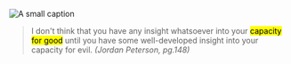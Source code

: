 <aside class="callout callout-split">

![A small caption](http://via.placeholder.com/350x150)

> I don't think that you have any insight whatsoever into your <mark>capacity for good</mark> until you have some well-developed insight into your capacity for evil. <cite>(Jordan Peterson, pg.148)</cite>

</aside>
